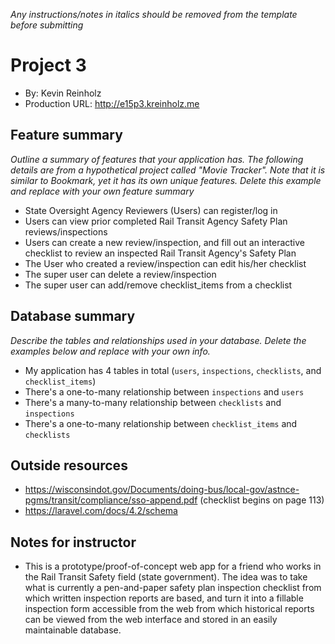 *Any instructions/notes in italics should be removed from the template before submitting*

# Project 3
+ By: Kevin Reinholz
+ Production URL: <http://e15p3.kreinholz.me>

## Feature summary
*Outline a summary of features that your application has. The following details are from a hypothetical project called "Movie Tracker". Note that it is similar to Bookmark, yet it has its own unique features. Delete this example and replace with your own feature summary*

+ State Oversight Agency Reviewers (Users) can register/log in
+ Users can view prior completed Rail Transit Agency Safety Plan reviews/inspections
+ Users can create a new review/inspection, and fill out an interactive checklist to review an inspected Rail Transit Agency's Safety Plan
+ The User who created a review/inspection can edit his/her checklist
+ The super user can delete a review/inspection
+ The super user can add/remove checklist_items from a checklist
  
## Database summary
*Describe the tables and relationships used in your database. Delete the examples below and replace with your own info.*

+ My application has 4 tables in total (`users`, `inspections`, `checklists`, and `checklist_items`)
+ There's a one-to-many relationship between `inspections` and `users`
+ There's a many-to-many relationship between `checklists` and `inspections`
+ There's a one-to-many relationship between `checklist_items` and `checklists`

## Outside resources
+ <https://wisconsindot.gov/Documents/doing-bus/local-gov/astnce-pgms/transit/compliance/sso-append.pdf> (checklist begins on page 113)
+ <https://laravel.com/docs/4.2/schema>

## Notes for instructor
+ This is a prototype/proof-of-concept web app for a friend who works in the Rail Transit Safety field (state government). The idea was to take what is currently a pen-and-paper safety plan inspection checklist from which written inspection reports are based, and turn it into a fillable inspection form accessible from the web from which historical reports can be viewed from the web interface and stored in an easily maintainable database.

